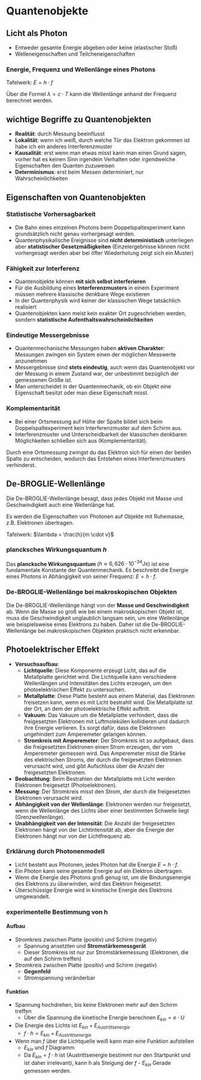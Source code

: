 # Quantenobjekte

## Licht als Photon

- Entweder gesamte Energie abgeben oder keine (elastischer Stoß)
- Welleneigenschaften und Teilcheneigenschaften

### Energie, Frequenz und Wellenlänge eines Photons

Tafelwerk: $E = h \cdot f$

Über die Formel $\lambda = c \cdot T$ kann die Wellenlänge anhand der Frequenz berechnet werden.

## wichtige Begriffe zu Quantenobjekten

- **Realität**: durch Messung beeinflusst
- **Lokalität**: wenn ich weiß, durch welche Tür das Elektron gekommen ist habe ich ein anderes Interferenzmuster
- **Kausalität**: erst wenn man etwas misst kann man einen Grund sagen, vorher hat es keinen Sinn irgendein Verhalten oder irgendwelche Eigenschaften den Quanten zuzuweisen
- **Determinismus**: erst beim Messen determiniert, nur Wahrscheinlichkeiten

## Eigenschaften von Quantenobjekten

### Statistische Vorhersagbarkeit

- Die Bahn eines einzelnen Photons beim Doppelspaltexperiment kann grundsätzlich nicht genau vorhergesagt werden.
- Quantenphysikalische Ereignisse sind **nicht deterministisch** unterliegen aber **statistischer Gesetzmäßigkeiten** (Einzelergebnisse können nicht vorhergesagt werden aber bei öfter Wiederholung zeigt sich ein Muster)

### Fähigkeit zur Interferenz

- Quantenobjekte können **mit sich selbst interferieren**
- Für die Ausbildung eines **Interferenzmusters** in einem Experiment müssen mehrere klassische denkbare Wege existieren
- In der Quantenphysik wird keiner der klassischen Wege tatsächlich realisiert
- Quantenobjekten kann meist kein exakter Ort zugeschrieben werden, sondern **statistische Aufenthaltswahrscheinlichkeiten**

### Eindeutige Messergebnisse

- Quantenmechanische Messungen haben **aktiven Charakter**: Messungen zwingen ein System einen der möglichen Messwerte anzunehmen
- Messergebnisse sind **stets eindeutig**, auch wenn das Quantenobjekt vor der Messung in einem Zustand war, der unbestimmt bezüglich der gemessenen Größe ist.
- Man unterscheidet in der Quantenmechanik, ob ein Objekt eine Eigenschaft besitzt oder man diese Eigenschaft misst.

### Komplementarität

- Bei einer Ortsmessung auf Höhe der Spalte bildet sich beim Doppelspaltexperiment kein Interferenzmuster auf dem Schirm aus.
- Interferenzmuster und Unterscheidbarkeit der klassischen denkbaren Möglichkeiten schließen sich aus (Komplementarität).

Durch eine Ortsmessung zwingst du das Elektron sich für einen der beiden Spalte zu entscheiden, wodurch das Entstehen eines Interferenzmusters verhinderst.

## De-BROGLIE-Wellenlänge

Die De-BROGLIE-Wellenlänge besagt, dass jedes Objekt mit Masse und Geschwindigkeit auch eine Wellenlänge hat.

Es werden die Eigenschaften von Photonen auf Objekte mit Ruhemasse, z.B. Elektronen übertragen.

Tafelwerk: $\lambda = \frac{h}{m \cdot v}$

### plancksches Wirkungsquantum $h$

Das **plancksche Wirkungsquantum** ($h \approx 6{,}626 \cdot 10^{-34} \text{Js}$) ist eine fundamentale Konstante der Quantenmechanik. Es beschreibt die Energie eines Photons in Abhängigkeit von seiner Frequenz: $E = h \cdot f$.

### De-BROGLIE-Wellenlänge bei makroskopischen Objekten

Die De-BROGLIE-Wellenlänge hängt von der **Masse und Geschwindigkeit** ab. Wenn die Masse so groß wie bei einem makroskopischen Objekt ist, muss die Geschwindigkeit unglaublich langsam sein, um eine Wellenlänge wie beispielsweise eines Elektrons zu haben. Daher ist die De-BROGLIE-Wellenlänge bei makroskopischen Objekten praktisch nicht erkennbar.

## Photoelektrischer Effekt

- **Versuchsaufbau**:
  - **Lichtquelle**: Diese Komponente erzeugt Licht, das auf die Metallplatte gerichtet wird. Die Lichtquelle kann verschiedene Wellenlängen und Intensitäten des Lichts erzeugen, um den photoelektrischen Effekt zu untersuchen.
  - **Metallplatte**: Diese Platte besteht aus einem Material, das Elektronen freisetzen kann, wenn es mit Licht bestrahlt wird. Die Metallplatte ist der Ort, an dem der photoelektrische Effekt auftritt.
  - **Vakuum**: Das Vakuum um die Metallplatte verhindert, dass die freigesetzten Elektronen mit Luftmolekülen kollidieren und dadurch ihre Energie verlieren. Es sorgt dafür, dass die Elektronen ungehindert zum Amperemeter gelangen können.
  - **Stromkreis mit Amperemeter**: Der Stromkreis ist so aufgebaut, dass die freigesetzten Elektronen einen Strom erzeugen, der vom Amperemeter gemessen wird. Das Amperemeter misst die Stärke des elektrischen Stroms, der durch die freigesetzten Elektronen verursacht wird, und gibt Aufschluss über die Anzahl der freigesetzten Elektronen.
- **Beobachtung**: Beim Bestrahlen der Metallplatte mit Licht werden Elektronen freigesetzt (Photoelektronen).
- **Messung**: Der Stromkreis misst den Strom, der durch die freigesetzten Elektronen verursacht wird.
- **Abhängigkeit von der Wellenlänge**: Elektronen werden nur freigesetzt, wenn die Wellenlänge des Lichts über einer bestimmten Schwelle liegt (Grenzwellenlänge).
- **Unabhängigkeit von der Intensität**: Die Anzahl der freigesetzten Elektronen hängt von der Lichtintensität ab, aber die Energie der Elektronen hängt nur von der Lichtfrequenz ab.

### Erklärung durch Photonenmodell

- Licht besteht aus Photonen, jedes Photon hat die Energie $E = h \cdot f$.
- Ein Photon kann seine gesamte Energie auf ein Elektron übertragen.
- Wenn die Energie des Photons groß genug ist, um die Bindungsenergie des Elektrons zu überwinden, wird das Elektron freigesetzt.
- Überschüssige Energie wird in kinetische Energie des Elektrons umgewandelt.

### experimentelle Bestimmung von h

#### Aufbau

- Stromkreis zwischen Platte (positiv) und Schirm (negativ)
  - Spannung ansetzten und **Stromstärkemessgerät**
  - Dieser Stromkreis ist nur zur Stromstärkemessung (Elektronen, die auf den Schirm treffen)
- Stromkreis zwischen Platte (positiv) und Schirm (negativ)
  - **Gegenfeld**
  - Stromspannung veränderbar

#### Funktion

- Spannung hochdrehen, bis keine Elektronen mehr auf den Schirm treffen
  - Über die Spannung die kinetische Energie berechnen $E_{kin} = e \cdot U$
- Die Energie des Lichts ist $E_{kin} + E_{Austrittsenergie}$
  - $f \cdot h = E_{kin} + E_{Austrittsenergie}$
- Wenn man $f$ über die Lichtquelle weiß kann man eine Funktion aufstellen
  - $E_{kin}$ und $f$ Diagramm
  - Da $E_{kin} = f \cdot h$ ist (Austrittsenergie bestimmt nur den Startpunkt und ist daher irrelevant), kann h als Steigung der $f$ - $E_{kin}$ Gerade gemessen werden.

